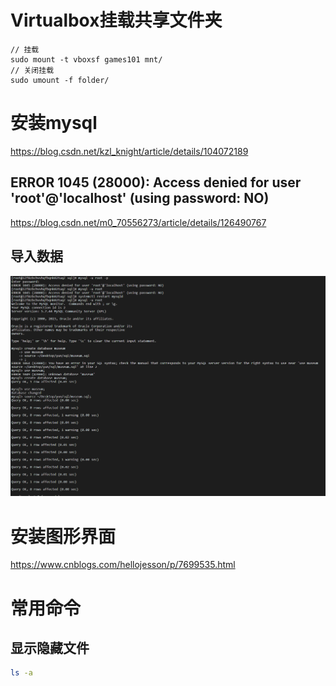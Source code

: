 # Virtualbox挂载共享文件夹

```
// 挂载
sudo mount -t vboxsf games101 mnt/
// 关闭挂载
sudo umount -f folder/ 
```

# 安装mysql

https://blog.csdn.net/kzl_knight/article/details/104072189

## ERROR 1045 (28000): Access denied for user 'root'@'localhost' (using password: NO)

https://blog.csdn.net/m0_70556273/article/details/126490767

## 导入数据

![image-20240610131755665](images/image-20240610131755665.png)

# 安装图形界面

https://www.cnblogs.com/hellojesson/p/7699535.html

# 常用命令

## 显示隐藏文件

```bash
ls -a
```
